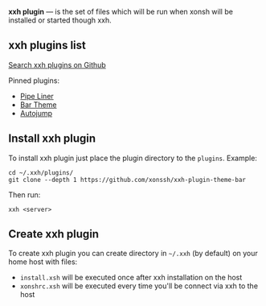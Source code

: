 **xxh plugin** — is the set of files which will be run when xonsh will be installed or started though xxh.

## xxh plugins list

[Search xxh plugins on Github](https://github.com/search?q=xxh-plugin&type=Repositories)

Pinned plugins:

* [Pipe Liner](https://github.com/xonssh/xxh-plugin-pipe-liner)
* [Bar Theme](https://github.com/xonssh/xxh-plugin-theme-bar)
* [Autojump](https://github.com/xonssh/xxh-plugin-autojump)

## Install xxh plugin

To install xxh plugin just place the plugin directory to the `plugins`. Example:
```
cd ~/.xxh/plugins/
git clone --depth 1 https://github.com/xonssh/xxh-plugin-theme-bar
```
Then run:
```
xxh <server>
```

## Create xxh plugin

To create xxh plugin you can create directory in `~/.xxh` (by default) on your home host with files:
* `install.xsh` will be executed once after xxh installation on the host
* `xonshrc.xsh` will be executed every time you'll be connect via xxh to the host
